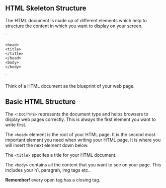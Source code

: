 ## HTML Skeleton Structure 

The HTML document is made up of different elements which help to structure the content in which you want to display on your screen. 

`
<!DOCTYPE html>
	<head> 
	<title>
	</title> 
	</head>
	<body>
	</body>
</html>
`

Think of a HTML document as the blueprint of your web page. 

## Basic HTML Structure

The `<!DOCTYPE>` represents the document type and helps browsers to display web pages correctly. This is always the first element you want to write first.  

The `<head>` element is the root of your HTML page. It is the second most important element you need when writing your HTML page. It is where you will insert the next element down below. 

The `<title>` specifes a title for your HTML document. 


The `<body>` contains all the content that you want to see on your page. This includes your h1, paragrah, img tags etc.. 


**Remember!** every open tag has a closing tag. 





